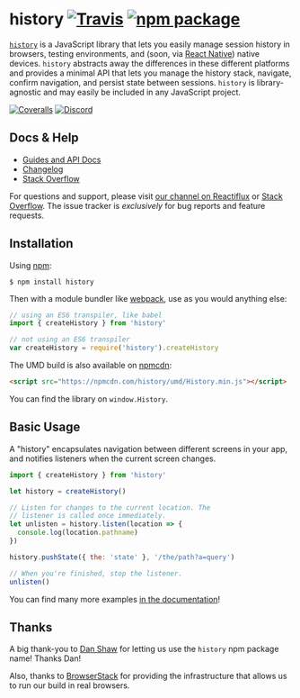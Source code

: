 # history [![Travis][build-badge]][build] [![npm package][npm-badge]][npm]

[`history`](https://www.npmjs.com/package/history) is a JavaScript library that lets you easily manage session history in browsers, testing environments, and (soon, via [React Native](https://facebook.github.io/react-native/)) native devices. `history` abstracts away the differences in these different platforms and provides a minimal API that lets you manage the history stack, navigate, confirm navigation, and persist state between sessions. `history` is library-agnostic and may easily be included in any JavaScript project.

[![Coveralls][coveralls-badge]][coveralls]
[![Discord][discord-badge]][discord]

## Docs & Help

- [Guides and API Docs](/docs#readme)
- [Changelog](/CHANGES.md)
- [Stack Overflow](http://stackoverflow.com/questions/tagged/react-router)

For questions and support, please visit [our channel on Reactiflux](https://discord.gg/0ZcbPKXt5bYaNQ46) or [Stack Overflow](http://stackoverflow.com/questions/tagged/react-router). The issue tracker is *exclusively* for bug reports and feature requests.

## Installation

Using [npm](https://www.npmjs.com/):

    $ npm install history

Then with a module bundler like [webpack](https://webpack.github.io/), use as you would anything else:

```js
// using an ES6 transpiler, like babel
import { createHistory } from 'history'

// not using an ES6 transpiler
var createHistory = require('history').createHistory
```

The UMD build is also available on [npmcdn](https://npmcdn.com):

```html
<script src="https://npmcdn.com/history/umd/History.min.js"></script>
```

You can find the library on `window.History`.

## Basic Usage

A "history" encapsulates navigation between different screens in your app, and notifies listeners when the current screen changes.

```js
import { createHistory } from 'history'

let history = createHistory()

// Listen for changes to the current location. The
// listener is called once immediately.
let unlisten = history.listen(location => {
  console.log(location.pathname)
})

history.pushState({ the: 'state' }, '/the/path?a=query')

// When you're finished, stop the listener.
unlisten()
```

You can find many more examples [in the documentation](https://github.com/rackt/history/tree/master/docs)!

## Thanks

A big thank-you to [Dan Shaw](https://www.npmjs.com/~dshaw) for letting us use the `history` npm package name! Thanks Dan!

Also, thanks to [BrowserStack](https://www.browserstack.com/) for providing the infrastructure that allows us to run our build in real browsers.

[build-badge]: https://img.shields.io/travis/rackt/history/master.svg?style=flat-square
[build]: https://travis-ci.org/rackt/history

[npm-badge]: https://img.shields.io/npm/v/history.svg?style=flat-square
[npm]: https://www.npmjs.org/package/history

[coveralls-badge]: https://img.shields.io/coveralls/rackt/history/master.svg?style=flat-square
[coveralls]: https://coveralls.io/github/rackt/history

[discord-badge]: https://img.shields.io/badge/Discord-join%20chat%20%E2%86%92-738bd7.svg?style=flat-square
[discord]: https://discord.gg/0ZcbPKXt5bYaNQ46
